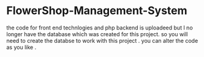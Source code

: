 # FlowerShop-Management-System
the code for front end technlogies and php backend is uploadeed but I no longer have the database which was created for this project. 
so you will need to create the databse to work with this project .
you can alter the code as you like .
